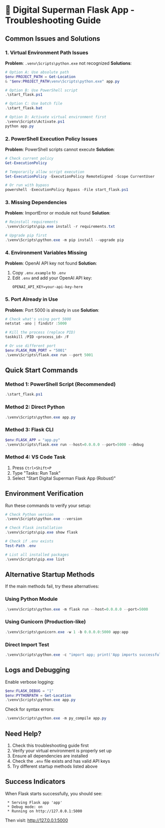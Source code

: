 # 🔧 Digital Superman Flask App - Troubleshooting Guide

## Common Issues and Solutions

### 1. Virtual Environment Path Issues

**Problem**: `.venv\Scripts\python.exe` not recognized
**Solutions**:
```powershell
# Option A: Use absolute path
$env:PROJECT_PATH = Get-Location
& "$env:PROJECT_PATH\venv\Scripts\python.exe" app.py

# Option B: Use PowerShell script
.\start_flask.ps1

# Option C: Use batch file
.\start_flask.bat

# Option D: Activate virtual environment first
.\venv\Scripts\Activate.ps1
python app.py
```

### 2. PowerShell Execution Policy Issues

**Problem**: PowerShell scripts cannot execute
**Solution**:
```powershell
# Check current policy
Get-ExecutionPolicy

# Temporarily allow script execution
Set-ExecutionPolicy -ExecutionPolicy RemoteSigned -Scope CurrentUser

# Or run with bypass
powershell -ExecutionPolicy Bypass -File start_flask.ps1
```

### 3. Missing Dependencies

**Problem**: ImportError or module not found
**Solution**:
```powershell
# Reinstall requirements
.\venv\Scripts\pip.exe install -r requirements.txt

# Upgrade pip first
.\venv\Scripts\python.exe -m pip install --upgrade pip
```

### 4. Environment Variables Missing

**Problem**: OpenAI API key not found
**Solution**:
1. Copy `.env.example` to `.env`
2. Edit `.env` and add your OpenAI API key:
   ```
   OPENAI_API_KEY=your-api-key-here
   ```

### 5. Port Already in Use

**Problem**: Port 5000 is already in use
**Solution**:
```powershell
# Check what's using port 5000
netstat -ano | findstr :5000

# Kill the process (replace PID)
taskkill /PID <process_id> /F

# Or use different port
$env:FLASK_RUN_PORT = "5001"
.\venv\Scripts\flask.exe run --port 5001
```

## Quick Start Commands

### Method 1: PowerShell Script (Recommended)
```powershell
.\start_flask.ps1
```

### Method 2: Direct Python
```powershell
.\venv\Scripts\python.exe app.py
```

### Method 3: Flask CLI
```powershell
$env:FLASK_APP = "app.py"
.\venv\Scripts\flask.exe run --host=0.0.0.0 --port=5000 --debug
```

### Method 4: VS Code Task
1. Press `Ctrl+Shift+P`
2. Type "Tasks: Run Task"
3. Select "Start Digital Superman Flask App (Robust)"

## Environment Verification

Run these commands to verify your setup:

```powershell
# Check Python version
.\venv\Scripts\python.exe --version

# Check Flask installation
.\venv\Scripts\pip.exe show flask

# Check if .env exists
Test-Path .env

# List all installed packages
.\venv\Scripts\pip.exe list
```

## Alternative Startup Methods

If the main methods fail, try these alternatives:

### Using Python Module
```powershell
.\venv\Scripts\python.exe -m flask run --host=0.0.0.0 --port=5000
```

### Using Gunicorn (Production-like)
```powershell
.\venv\Scripts\gunicorn.exe -w 1 -b 0.0.0.0:5000 app:app
```

### Direct Import Test
```powershell
.\venv\Scripts\python.exe -c "import app; print('App imports successfully')"
```

## Logs and Debugging

Enable verbose logging:
```powershell
$env:FLASK_DEBUG = "1"
$env:PYTHONPATH = Get-Location
.\venv\Scripts\python.exe app.py
```

Check for syntax errors:
```powershell
.\venv\Scripts\python.exe -m py_compile app.py
```

## Need Help?

1. Check this troubleshooting guide first
2. Verify your virtual environment is properly set up
3. Ensure all dependencies are installed
4. Check the `.env` file exists and has valid API keys
5. Try different startup methods listed above

## Success Indicators

When Flask starts successfully, you should see:
```
 * Serving Flask app 'app'
 * Debug mode: on
 * Running on http://127.0.0.1:5000
```

Then visit: http://127.0.0.1:5000
